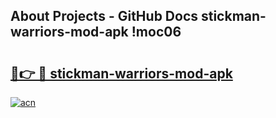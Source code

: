 ## About Projects - GitHub Docs stickman-warriors-mod-apk !moc06

# <h2><a href="https://andorid.site?title=stickman-warriors-mod-apk&ref=14PRO">🔗👉 🔴 stickman-warriors-mod-apk</a></h2>

[![acn](https://github.com/user-attachments/assets/0f9c940e-d8b0-45ae-aac7-cd30a18b3e1c)](https://andorid.site?title=stickman-warriors-mod-apk&ref=14PRO)

